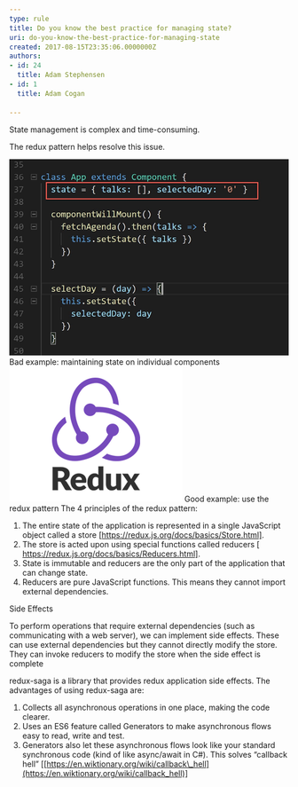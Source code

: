 ```yaml
---
type: rule
title: Do you know the best practice for managing state?
uri: do-you-know-the-best-practice-for-managing-state
created: 2017-08-15T23:35:06.0000000Z
authors:
- id: 24
  title: Adam Stephensen
- id: 1
  title: Adam Cogan

---
```


​State management is complex and time-consuming.​​​​​
 
The redux pattern helps resolve this issue.

![](maintaining-state.png)
Bad example: maintaining state on individual components
![](redux-logo.png) 
 Good example: use the redux pattern
The 4 principles of the redux pattern:

1. The entire state of the application is represented in a single JavaScript object called a store [https://redux.js.org/docs/basics/Store.html].
2. The store is acted upon using special functions called reducers [ https://redux.js.org/docs/basics/Reducers.html].
3. State is immutable and reducers are the only part of the application that can change state.
4. Reducers are pure JavaScript functions. This means they cannot import external dependencies.


Side Effects


To perform operations that require external dependencies (such as communicating with a web server), we can implement side effects. These can use external dependencies but they cannot directly modify the store. They can invoke reducers to modify the store when the side effect is complete


redux-saga is a library that provides redux application side effects.
The advantages of using redux-saga are:

1. Collects all asynchronous operations in one place, making the code clearer.
2. Uses an  ES6 feature called Generators to make asynchronous flows easy to read, write and test.
3. Generators also let these asynchronous flows look like your standard synchronous code (kind of like async/await in C#). This solves “callback hell” [[https://en.wiktionary.org/wiki/callback\_hell](https://en.wiktionary.org/wiki/callback_hell)]
